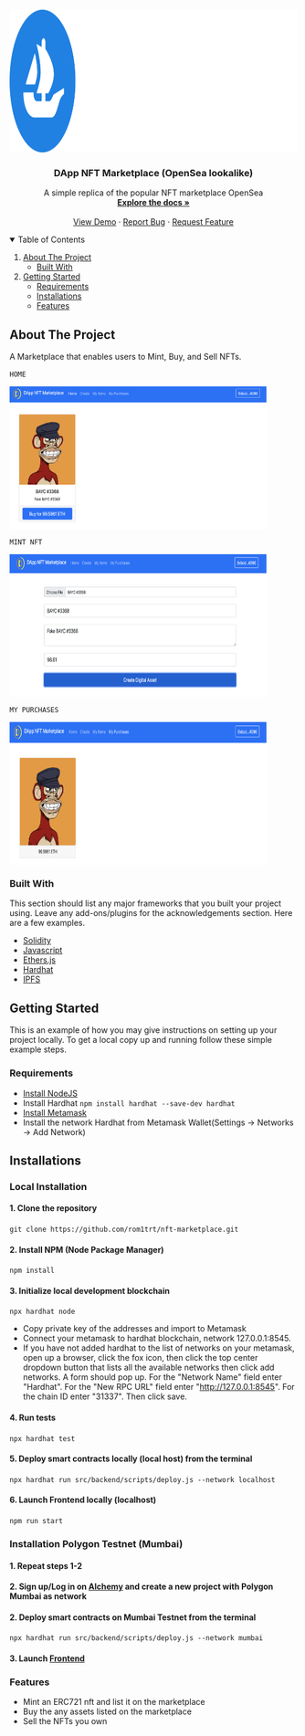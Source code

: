 <!-- PROJECT LOGO -->
<br />
<p align="center">
  <a href="https://github.com/rom1trt/nft-marketplace">
    <img src="img/opensealogo.png" alt="Logo" width="1200" height="250">
  </a>

  <h3 align="center"> DApp NFT Marketplace (OpenSea lookalike)</h3>

  <p align="center">
    A simple replica of the popular NFT marketplace OpenSea
    <br />
    <a href="https://github.com/rom1trt/nft-marketplace"><strong>Explore the docs »</strong></a>
    <br />
    <br />
    <a href="https://github.com/rom1trt/nft-marketplace">View Demo</a>
    ·
    <a href="https://github.com/rom1trt/nft-marketplace/issues">Report Bug</a>
    ·
    <a href="https://github.com/rom1trt/nft-marketplace/issues">Request Feature</a>
  </p>
</p>

<!-- TABLE OF CONTENTS -->
<details open="open">
  <summary>Table of Contents</summary>
  <ol>
    <li>
      <a href="#about-the-project">About The Project</a>
      <ul>
        <li><a href="#built-with">Built With</a></li>
      </ul>
    </li>
    <li>
      <a href="#getting-started">Getting Started</a>
      <ul>
        <li><a href="#requirements">Requirements</a></li>
        <li><a href="#installations">Installations</a></li>
        <li><a href="#features">Features</a></li>
      </ul>
    </li>
  </ol>
</details>

<!-- ABOUT THE PROJECT -->

## About The Project

A Marketplace that enables users to Mint, Buy, and Sell NFTs.

```
HOME
```

<img align=top src="img/home.png" width="450" height="250"/>

```
MINT NFT
```

<img align=top src="img/mintNFT.png" width="450" height="250"/>
    
````
MY PURCHASES
````
<img align=top src="img/myPurchases.png" width="450" height="250"/>

### Built With

This section should list any major frameworks that you built your project using. Leave any add-ons/plugins for the acknowledgements section. Here are a few examples.

- [Solidity](https://www.solidity.io/)
- [Javascript](https://www.javascript.com/)
- [Ethers.js](https://docs.ethers.io/v5/)
- [Hardhat](https://hardhat.org/)
- [IPFS](https://ipfs.io/)

<!-- GETTING STARTED -->

## Getting Started

This is an example of how you may give instructions on setting up your project locally.
To get a local copy up and running follow these simple example steps.

### Requirements

- [Install NodeJS](https://nodejs.org/en/download/)
- Install Hardhat `npm install hardhat --save-dev hardhat`
- [Install Metamask](https://metamask.io/)
- Install the network Hardhat from Metamask Wallet(Settings -> Networks -> Add Network)

## Installations

### Local Installation

#### 1. Clone the repository

`git clone https://github.com/rom1trt/nft-marketplace.git`

#### 2. Install NPM (Node Package Manager)

`npm install`

#### 3. Initialize local development blockchain

`npx hardhat node`

- Copy private key of the addresses and import to Metamask
- Connect your metamask to hardhat blockchain, network 127.0.0.1:8545.
- If you have not added hardhat to the list of networks on your metamask, open up a browser, click the fox icon, then click the top center dropdown button that lists all the available networks then click add networks. A form should pop up. For the "Network Name" field enter "Hardhat". For the "New RPC URL" field enter "http://127.0.0.1:8545". For the chain ID enter "31337". Then click save.

#### 4. Run tests

`npx hardhat test`

#### 5. Deploy smart contracts locally (local host) from the terminal

`npx hardhat run src/backend/scripts/deploy.js --network localhost`

#### 6. Launch Frontend locally (localhost)

`npm run start`

### Installation Polygon Testnet (Mumbai)

#### 1. Repeat steps 1-2

#### 2. Sign up/Log in on [Alchemy](https://www.alchemy.com/) and create a new project with Polygon Mumbai as network

#### 2. Deploy smart contracts on Mumbai Testnet from the terminal

`npx hardhat run src/backend/scripts/deploy.js --network mumbai`

#### 3. Launch [Frontend](https://nft-marketplace-eight-snowy.vercel.app/)

### Features

- Mint an ERC721 nft and list it on the marketplace
- Buy the any assets listed on the marketplace
- Sell the NFTs you own
